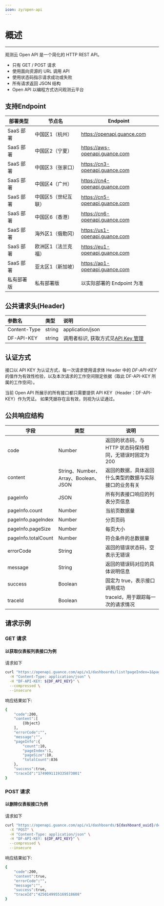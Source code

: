 ```yaml
---
icon: zy/open-api
---
```


# 概述

---

观测云 Open API 是一个简化的 HTTP REST API。

* 只有 GET / POST 请求
* 使用面向资源的 URL 调用 API
* 使用状态码指示请求成功或失败
* 所有请求返回 JSON 结构
* Open API 以编程方式访问观测云平台

## 支持Endpoint

| 部署类型  | 节点名       | Endpoint                       |
|-------|-----------|--------------------------------|
| SaaS 部署 | 中国区1（杭州）  | https://openapi.guance.com     |
| SaaS 部署 | 中国区2（宁夏）  | https://aws-openapi.guance.com |
| SaaS 部署 | 中国区3（张家口）  | https://cn3-openapi.guance.com |
| SaaS 部署 | 中国区4（广州）  | https://cn4-openapi.guance.com |
| SaaS 部署 | 中国区5（世纪互联）  | https://cn5-openapi.guance.com |
| SaaS 部署 | 中国区6（香港）  | https://cn6-openapi.guance.com |
| SaaS 部署 | 海外区1（俄勒冈） | https://us1-openapi.guance.com |
| SaaS 部署 | 欧洲区1（法兰克福） | https://eu1-openapi.guance.com |
| SaaS 部署 | 亚太区1（新加坡） | https://ap1-openapi.guance.com |
| 私有部署版 | 私有部署版     | 以实际部署的 Endpoint 为准             |


## 公共请求头(Header)

| 参数名        | 类型      | 说明                                                                 |
|:-----------|:--------|:-------------------------------------------------------------------|
| Content-Type | string  | application/json                                                   |
| DF-API-KEY | string  | 调用者标识, 获取方式见[API Key 管理](../management/api-key/open-api.md)|


## 认证方式

接口以 API KEY 为认证方式，每一次请求使用请求体 Header 中的 *DF-API-KEY* 的值作为有效性检验，以及本次请求的工作空间限定依据（取此 DF-API-KEY 所属的工作空间）。

当前 Open API 所展示的所有接口都只需要提供 API KEY（Header：DF-API-KEY）作为凭证。
如果凭据存在且有效，则视为认证通过。


## 公共响应结构

| 字段        | 类型      | 说明                                |
|-----------|-----------|-----------------------------------|
| code      | Number    | 返回的状态码，与 HTTP 状态码保持相同，无错误时固定为 200 |
| content   | String、Number、Array、Boolean、JSON | 返回的数据，具体返回什么类型的数据与实际接口的业务有关       |
| pageInfo  | JSON | 所有列表接口响应的列表分页信息                   |
| pageInfo.count | Number | 当前页数据量                            |
| pageInfo.pageIndex | Number | 分页页码                              |
| pageInfo.pageSize | Number | 每页大小                              |
| pageInfo.totalCount | Number | 符合条件的总数据量                         |
| errorCode | String | 返回的错误状态码，空表示无错误                   |
| message   | String | 返回的错误码对应的具体说明信息                   |
| success   | Boolean | 固定为 true，表示接口调用成功                 |
| traceId   | Boolean | traceId，用于跟踪每一次的请求情况              |

## 请求示例

### GET 请求

#### 以获取仪表板列表接口为例
请求如下
```bash
curl "https://openapi.guance.com/api/v1/dashboards/list?pageIndex=1&pageSize=10" \
  -H "Content-Type: application/json" \
  -H "DF-API-KEY: ${DF_API_KEY}" \
  --compressed \
  --insecure
```

响应结果如下:
```bash
{
    "code":200,
    "content":[
        {Object}
    ],
    "errorCode":"",
    "message":"",
    "pageInfo":{
        "count":10,
        "pageIndex":1,
        "pageSize":10,
        "totalCount":836
    },
    "success":true,
    "traceId":"1749091119335873001"
}
```

### POST 请求

#### 以删除仪表板接口为例
请求如下
```bash
curl "https://openapi.guance.com/api/v1/dashboards/${dashboard_uuid}/delete" \
  -X "POST" \
  -H "Content-Type: application/json" \
  -H "DF-API-KEY: ${DF_API_KEY}" \
  --compressed \
  --insecure
```

响应结果如下:
```bash
{
    "code":200,
    "content":true,
    "errorCode":"",
    "message":"",
    "success":true,
    "traceId":"4250149955169518608"
}
```

